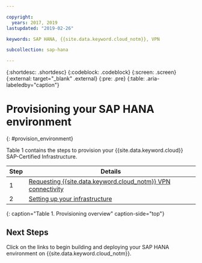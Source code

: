 ```yaml
---

copyright:
  years: 2017, 2019
lastupdated: "2019-02-26"

keywords: SAP HANA, {{site.data.keyword.cloud_notm}}, VPN

subcollection: sap-hana

---
```


{:shortdesc: .shortdesc}
{:codeblock: .codeblock}
{:screen: .screen}
{:external: target="_blank" .external}
{:pre: .pre}
{:table: .aria-labeledby="caption"}


# Provisioning your SAP HANA environment
{: #provision_environment}

Table 1 contains the steps to provision your {{site.data.keyword.cloud}} SAP-Certified Infrastructure.

| Step | Details |
| --- | --- |
| 1 | [Requesting {{site.data.keyword.cloud_notm}} VPN connectivity](/docs/infrastructure/sap-hana?topic=sap-hana-request_vpn_connect#request_vpn_connect) |
| 2 | [Setting up your infrastructure](/docs/infrastructure/sap-hana?topic=sap-hana-set_up_infrastructure#set_up_infrastructure) |
{: caption="Table 1. Provisioning overview" caption-side="top"}


## Next Steps

Click on the links to begin building and deploying your SAP HANA environment on {{site.data.keyword.cloud_notm}}.
